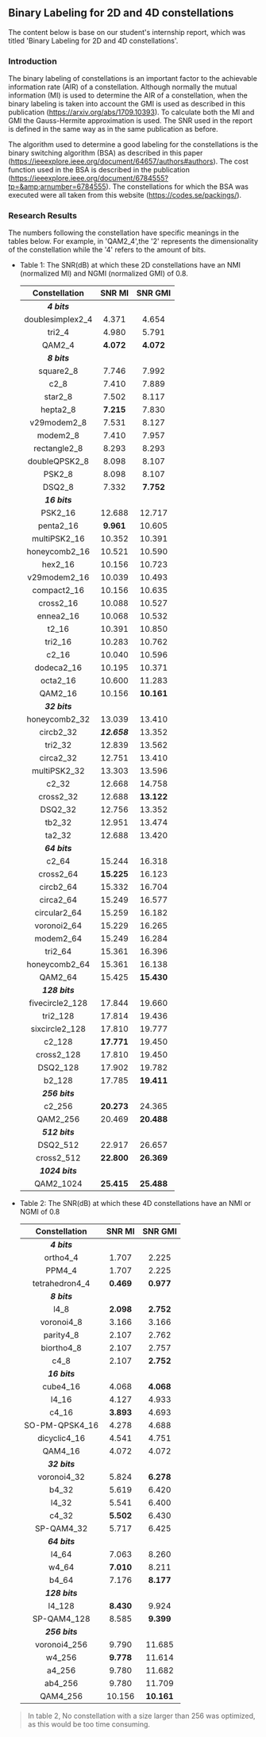 ## Binary Labeling for 2D and 4D constellations

The content below is base on our student's internship report, which was titled 'Binary Labeling for 2D and 4D constellations'.

### Introduction

The binary labeling of constellations is an important factor to the achievable information rate (AIR) of a constellation. Although normally the mutual information (MI) is used to determine the AIR of a constellation, when the binary labeling is taken into account the GMI is used as described in this publication (https://arxiv.org/abs/1709.10393). To calculate both the MI and GMI the Gauss-Hermite approximation is used. The SNR used in the report is defined in the same way as in the same publication as before.  

The algorithm used to determine a good labeling for the constellations is the binary switching algorithm (BSA) as described in this paper (https://ieeexplore.ieee.org/document/64657/authors#authors). The cost function used in the BSA is described in the publication (https://ieeexplore.ieee.org/document/6784555?tp=&amp;arnumber=6784555).  The constellations for which the BSA was executed were all taken from this website (https://codes.se/packings/). 

### Research Results

The numbers following the constellation have specific meanings in the tables below. For example, in 'QAM2_4',the '2' represents  the dimensionality of the constellation while the '4' refers to  the amount of bits.

- Table 1: The SNR(dB) at which these 2D constellations have an NMI (normalized MI) and NGMI (normalized GMI) of 0.8.

  |  Constellation   |    SNR MI    |  SNR GMI   |
  | :--------------: | :----------: | :--------: |
  |   ***4 bits***   |              |            |
  | doublesimplex2_4 |    4.371     |   4.654    |
  |      tri2_4      |    4.980     |   5.791    |
  |      QAM2_4      |  **4.072**   | **4.072**  |
  |   ***8 bits***   |              |            |
  |    square2_8     |    7.746     |   7.992    |
  |       c2_8       |    7.410     |   7.889    |
  |     star2_8      |    7.502     |   8.117    |
  |     hepta2_8     |  **7.215**   |   7.830    |
  |   v29modem2_8    |    7.531     |   8.127    |
  |     modem2_8     |    7.410     |   7.957    |
  |   rectangle2_8   |    8.293     |   8.293    |
  |  doubleQPSK2_8   |    8.098     |   8.107    |
  |      PSK2_8      |    8.098     |   8.107    |
  |      DSQ2_8      |    7.332     | **7.752**  |
  |  ***16 bits***   |              |            |
  |     PSK2_16      |    12.688    |   12.717   |
  |    penta2_16     |  **9.961**   |   10.605   |
  |   multiPSK2_16   |    10.352    |   10.391   |
  |  honeycomb2_16   |    10.521    |   10.590   |
  |     hex2_16      |    10.156    |   10.723   |
  |   v29modem2_16   |    10.039    |   10.493   |
  |   compact2_16    |    10.156    |   10.635   |
  |    cross2_16     |    10.088    |   10.527   |
  |    ennea2_16     |    10.068    |   10.532   |
  |      t2_16       |    10.391    |   10.850   |
  |     tri2_16      |    10.283    |   10.762   |
  |      c2_16       |    10.040    |   10.596   |
  |    dodeca2_16    |    10.195    |   10.371   |
  |     octa2_16     |    10.600    |   11.283   |
  |     QAM2_16      |    10.156    | **10.161** |
  |  ***32 bits***   |              |            |
  |  honeycomb2_32   |    13.039    |   13.410   |
  |    circb2_32     | ***12.658*** |   13.352   |
  |     tri2_32      |    12.839    |   13.562   |
  |    circa2_32     |    12.751    |   13.410   |
  |   multiPSK2_32   |    13.303    |   13.596   |
  |      c2_32       |    12.668    |   14.758   |
  |    cross2_32     |    12.688    | **13.122** |
  |     DSQ2_32      |    12.756    |   13.352   |
  |      tb2_32      |    12.951    |   13.474   |
  |      ta2_32      |    12.688    |   13.420   |
  |  ***64 bits***   |              |            |
  |      c2_64       |    15.244    |   16.318   |
  |    cross2_64     |  **15.225**  |   16.123   |
  |    circb2_64     |    15.332    |   16.704   |
  |    circa2_64     |    15.249    |   16.577   |
  |   circular2_64   |    15.259    |   16.182   |
  |   voronoi2_64    |    15.229    |   16.265   |
  |    modem2_64     |    15.249    |   16.284   |
  |     tri2_64      |    15.361    |   16.396   |
  |  honeycomb2_64   |    15.361    |   16.138   |
  |     QAM2_64      |    15.425    | **15.430** |
  |  ***128 bits***  |              |            |
  | fivecircle2_128  |    17.844    |   19.660   |
  |     tri2_128     |    17.814    |   19.436   |
  |  sixcircle2_128  |    17.810    |   19.777   |
  |      c2_128      |  **17.771**  |   19.450   |
  |    cross2_128    |    17.810    |   19.450   |
  |     DSQ2_128     |    17.902    |   19.782   |
  |      b2_128      |    17.785    | **19.411** |
  |  ***256 bits***  |              |            |
  |      c2_256      |  **20.273**  |   24.365   |
  |     QAM2_256     |    20.469    | **20.488** |
  |  ***512 bits***  |              |            |
  |     DSQ2_512     |    22.917    |   26.657   |
  |    cross2_512    |  **22.800**  | **26.369** |
  | ***1024 bits***  |              |            |
  |    QAM2_1024     |  **25.415**  | **25.488** |

- Table 2: The SNR(dB) at which these 4D constellations have an NMI or NGMI of 0.8

  | Constellation  |  SNR MI   |  SNR GMI   |
  | :------------: | :-------: | :--------: |
  |  ***4 bits***  |           |            |
  |    ortho4_4    |   1.707   |   2.225    |
  |     PPM4_4     |   1.707   |   2.225    |
  | tetrahedron4_4 | **0.469** | **0.977**  |
  |  ***8 bits***  |           |            |
  |      l4_8      | **2.098** | **2.752**  |
  |   voronoi4_8   |   3.166   |   3.166    |
  |   parity4_8    |   2.107   |   2.762    |
  |   biortho4_8   |   2.107   |   2.757    |
  |      c4_8      |   2.107   | **2.752**  |
  | ***16 bits***  |           |            |
  |    cube4_16    |   4.068   | **4.068**  |
  |     l4_16      |   4.127   |   4.933    |
  |     c4_16      | **3.893** |   4.693    |
  | SO-PM-QPSK4_16 |   4.278   |   4.688    |
  |  dicyclic4_16  |   4.541   |   4.751    |
  |    QAM4_16     |   4.072   |   4.072    |
  | ***32 bits***  |           |            |
  |  voronoi4_32   |   5.824   | **6.278**  |
  |     b4_32      |   5.619   |   6.420    |
  |     l4_32      |   5.541   |   6.400    |
  |     c4_32      | **5.502** |   6.430    |
  |   SP-QAM4_32   |   5.717   |   6.425    |
  | ***64 bits***  |           |            |
  |     l4_64      |   7.063   |   8.260    |
  |     w4_64      | **7.010** |   8.211    |
  |     b4_64      |   7.176   | **8.177**  |
  | ***128 bits*** |           |            |
  |     l4_128     | **8.430** |   9.924    |
  |  SP-QAM4_128   |   8.585   | **9.399**  |
  | ***256 bits*** |           |            |
  |  voronoi4_256  |   9.790   |   11.685   |
  |     w4_256     | **9.778** |   11.614   |
  |     a4_256     |   9.780   |   11.682   |
  |    ab4_256     |   9.780   |   11.709   |
  |    QAM4_256    |  10.156   | **10.161** |

>    In table 2, No constellation with a size larger than 256 was optimized, as this would be too time consuming.